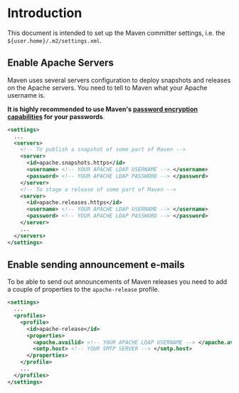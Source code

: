 <!--
Licensed to the Apache Software Foundation (ASF) under one
or more contributor license agreements.  See the NOTICE file
distributed with this work for additional information
regarding copyright ownership.  The ASF licenses this file
to you under the Apache License, Version 2.0 (the
"License"); you may not use this file except in compliance
with the License.  You may obtain a copy of the License at

http://www.apache.org/licenses/LICENSE-2.0

Unless required by applicable law or agreed to in writing,
software distributed under the License is distributed on an
"AS IS" BASIS, WITHOUT WARRANTIES OR CONDITIONS OF ANY
KIND, either express or implied.  See the License for the
specific language governing permissions and limitations
under the License.
-->

# Introduction

This document is intended to set up the Maven committer settings, i.e. the `${user.home}/.m2/settings.xml`.

## Enable Apache Servers

Maven uses several servers configuration to deploy snapshots and releases on the Apache servers. You need to tell to Maven what your Apache username is.

**It is highly recommended to use Maven's [password encryption capabilities](../guides/mini/guide-encryption.html) for your passwords**.

```xml
<settings>
  ...
  <servers>
    <!-- To publish a snapshot of some part of Maven -->
    <server>
      <id>apache.snapshots.https</id>
      <username> <!-- YOUR APACHE LDAP USERNAME --> </username>
      <password> <!-- YOUR APACHE LDAP PASSWORD --> </password>
    </server>
    <!-- To stage a release of some part of Maven -->
    <server>
      <id>apache.releases.https</id>
      <username> <!-- YOUR APACHE LDAP USERNAME --> </username>
      <password> <!-- YOUR APACHE LDAP PASSWORD --> </password>
    </server>
    ...
  </servers>
</settings>
```

## Enable sending announcement e-mails

To be able to send out announcements of Maven releases you need to add a couple of properties to the `apache-release` profile.

```xml
<settings>
  ...
  <profiles>
    <profile>
      <id>apache-release</id>
      <properties>
        <apache.availid> <!-- YOUR APACHE LDAP USERNAME --> </apache.availid>
        <smtp.host> <!-- YOUR SMTP SERVER --> </smtp.host>
      </properties>
    </profile>
    ...
  </profiles>
</settings>
```

